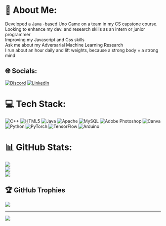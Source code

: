 # 💫 About Me:
Developed a Java -based Uno Game on a team in my CS capstone course.<br>Looking to enhance my dev. and research skills as an intern or junior programmer<br>Improving my Javascript and Css skills<br>Ask me about my Adversarial Machine Learning Research<br>I run about an hour daily and lift weights, because a strong body = a strong mind


## 🌐 Socials:
[![Discord](https://img.shields.io/badge/Discord-%237289DA.svg?logo=discord&logoColor=white)](https://discord.gg/RoJon#1435) [![LinkedIn](https://img.shields.io/badge/LinkedIn-%230077B5.svg?logo=linkedin&logoColor=white)](https://linkedin.com/in/www.linkedin.com/in/rojonbarnett) 

# 💻 Tech Stack:
![C++](https://img.shields.io/badge/c++-%2300599C.svg?style=for-the-badge&logo=c%2B%2B&logoColor=white) ![HTML5](https://img.shields.io/badge/html5-%23E34F26.svg?style=for-the-badge&logo=html5&logoColor=white) ![Java](https://img.shields.io/badge/java-%23ED8B00.svg?style=for-the-badge&logo=java&logoColor=white) ![Apache](https://img.shields.io/badge/apache-%23D42029.svg?style=for-the-badge&logo=apache&logoColor=white) ![MySQL](https://img.shields.io/badge/mysql-%2300f.svg?style=for-the-badge&logo=mysql&logoColor=white) ![Adobe Photoshop](https://img.shields.io/badge/adobephotoshop-%2331A8FF.svg?style=for-the-badge&logo=adobephotoshop&logoColor=white) ![Canva](https://img.shields.io/badge/Canva-%2300C4CC.svg?style=for-the-badge&logo=Canva&logoColor=white) ![Python](https://img.shields.io/badge/python-3670A0?style=for-the-badge&logo=python&logoColor=ffdd54) ![PyTorch](https://img.shields.io/badge/PyTorch-%23EE4C2C.svg?style=for-the-badge&logo=PyTorch&logoColor=white) ![TensorFlow](https://img.shields.io/badge/TensorFlow-%23FF6F00.svg?style=for-the-badge&logo=TensorFlow&logoColor=white) ![Arduino](https://img.shields.io/badge/-Arduino-00979D?style=for-the-badge&logo=Arduino&logoColor=white)
# 📊 GitHub Stats:
![](https://github-readme-stats.vercel.app/api?username=rojonbarnett&theme=onedark&hide_border=false&include_all_commits=false&count_private=false)<br/>
![](https://github-readme-streak-stats.herokuapp.com/?user=rojonbarnett&theme=onedark&hide_border=false)<br/>
![](https://github-readme-stats.vercel.app/api/top-langs/?username=rojonbarnett&theme=onedark&hide_border=false&include_all_commits=false&count_private=false&layout=compact)

## 🏆 GitHub Trophies
![](https://github-profile-trophy.vercel.app/?username=rojonbarnett&theme=juicyfresh&no-frame=false&no-bg=true&margin-w=4)

---
[![](https://visitcount.itsvg.in/api?id=rojonbarnett&icon=0&color=0)](https://visitcount.itsvg.in)

<!-- Proudly created with GPRM ( https://gprm.itsvg.in ) -->
